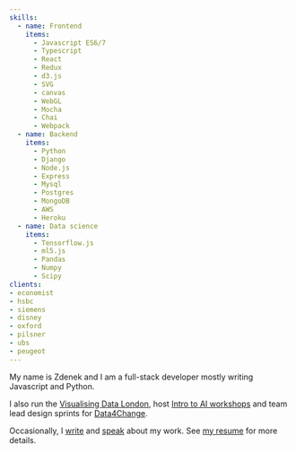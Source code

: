 ```yaml
---
skills:
  - name: Frontend
    items:
      - Javascript ES6/7
      - Typescript
      - React
      - Redux
      - d3.js
      - SVG
      - canvas
      - WebGL
      - Mocha
      - Chai
      - Webpack
  - name: Backend
    items:
      - Python
      - Django
      - Node.js
      - Express
      - Mysql
      - Postgres
      - MongoDB
      - AWS
      - Heroku
  - name: Data science
    items:
      - Tensorflow.js
      - ml5.js
      - Pandas
      - Numpy
      - Scipy
clients: 
- economist
- hsbc
- siemens
- disney
- oxford
- pilsner
- ubs
- peugeot
---
```


My name is Zdenek and I am a full-stack developer mostly writing Javascript and Python.

I also run the [Visualising Data London](https://visualisingdata.london/), host [Intro to AI workshops](https://introducing.ai/) and team lead design sprints for [Data4Change](https://data4chan.ge/).

Occasionally, I [write](https://medium.com/thinking-out-loud/prototyping-for-digital-rights-lobbying-9e011dccff24) and [speak](https://www.youtube.com/watch?v=6FtrpEGQHzE) about my work. See [my resume](../zdenek-hynek-resume-2020.pdf) for more details.